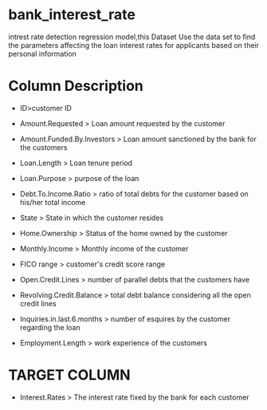 # bank_interest_rate
intrest rate detection regression model,this Dataset
Use the data set to find the parameters affecting the loan interest rates for applicants based on their personal information

# Column Description
* ID>customer ID

* Amount.Requested > Loan amount requested by the customer

* Amount.Funded.By.Investors > Loan amount sanctioned by the bank for the customers

* Loan.Length > Loan tenure period

* Loan.Purpose > purpose of the loan

* Debt.To.Income.Ratio > ratio of total debts for the customer based on his/her total income

* State > State in which the customer resides

* Home.Ownership > Status of the home owned by the customer

* Monthly.Income > Monthly income of the customer

* FICO range > customer's credit score range

* Open.Credit.Lines > number of parallel debts that the customers have

* Revolving.Credit.Balance > total debt balance considering all the open credit lines

* Inquiries.in.last.6.months > number of esquires by the customer regarding the loan

* Employment.Length > work experience of the customers

# TARGET COLUMN
* Interest.Rates > The interest rate fixed by the bank for each customer